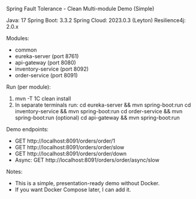 Spring Fault Tolerance - Clean Multi-module Demo (Simple)

Java: 17
Spring Boot: 3.3.2
Spring Cloud: 2023.0.3 (Leyton)
Resilience4j: 2.0.x

Modules:
- common
- eureka-server (port 8761)
- api-gateway (port 8080)
- inventory-service (port 8092)
- order-service (port 8091)

Run (per module):
1. mvn -T 1C clean install
2. In separate terminals run:
   cd eureka-server && mvn spring-boot:run
   cd inventory-service && mvn spring-boot:run
   cd order-service && mvn spring-boot:run
   (optional) cd api-gateway && mvn spring-boot:run

Demo endpoints:
- GET http://localhost:8091/orders/order/1
- GET http://localhost:8091/orders/order/slow
- GET http://localhost:8091/orders/order/down
- Async: GET http://localhost:8091/orders/order/async/slow

Notes:
- This is a simple, presentation-ready demo without Docker.
- If you want Docker Compose later, I can add it.
